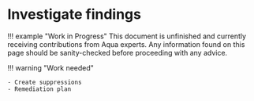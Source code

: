 # Investigate findings

!!! example "Work in Progress"
    This document is unfinished and currently receiving contributions from Aqua experts. Any information found on this page should be sanity-checked before proceeding with any advice.

!!! warning "Work needed"

    - Create suppressions
    - Remediation plan
